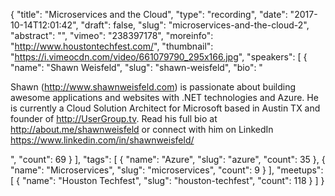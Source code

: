 {
  "title": "Microservices and the Cloud",
  "type": "recording",
  "date": "2017-10-14T12:01:42",
  "draft": false,
  "slug": "microservices-and-the-cloud-2",
  "abstract": "",
  "vimeo": "238397178",
  "moreinfo": "http://www.houstontechfest.com/",
  "thumbnail": "https://i.vimeocdn.com/video/661079790_295x166.jpg",
  "speakers": [
    {
      "name": "Shawn Weisfeld",
      "slug": "shawn-weisfeld",
      "bio": "<p>Shawn (http://www.shawnweisfeld.com) is passionate about building awesome applications and websites with .NET technologies and Azure. He is currently a Cloud Solution Architect for Microsoft based in Austin TX and founder of http://UserGroup.tv. Read his full bio at http://about.me/shawnweisfeld or connect with him on LinkedIn https://www.linkedin.com/in/shawnweisfeld/</p>",
      "count": 69
    }
  ],
  "tags": [
    {
      "name": "Azure",
      "slug": "azure",
      "count": 35
    },
    {
      "name": "Microservices",
      "slug": "microservices",
      "count": 9
    }
  ],
  "meetups": [
    {
      "name": "Houston Techfest",
      "slug": "houston-techfest",
      "count": 118
    }
  ]
}